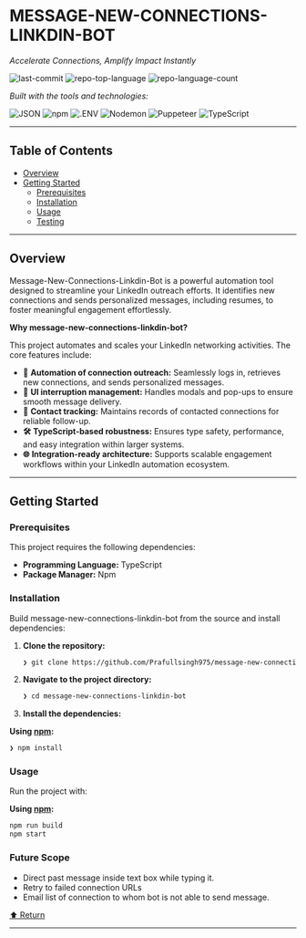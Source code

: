 # MESSAGE-NEW-CONNECTIONS-LINKDIN-BOT

_Accelerate Connections, Amplify Impact Instantly_

![last-commit](https://img.shields.io/github/last-commit/Prafullsingh975/message-new-connections-linkdin-bot?style=flat&logo=git&logoColor=white&color=0080ff) ![repo-top-language](https://img.shields.io/github/languages/top/Prafullsingh975/message-new-connections-linkdin-bot?style=flat&color=0080ff) ![repo-language-count](https://img.shields.io/github/languages/count/Prafullsingh975/message-new-connections-linkdin-bot?style=flat&color=0080ff)

_Built with the tools and technologies:_

![JSON](https://img.shields.io/badge/JSON-000000.svg?style=flat&logo=JSON&logoColor=white) ![npm](https://img.shields.io/badge/npm-CB3837.svg?style=flat&logo=npm&logoColor=white) ![.ENV](https://img.shields.io/badge/.ENV-ECD53F.svg?style=flat&logo=dotenv&logoColor=black) ![Nodemon](https://img.shields.io/badge/Nodemon-76D04B.svg?style=flat&logo=Nodemon&logoColor=white) ![Puppeteer](https://img.shields.io/badge/Puppeteer-40B5A4.svg?style=flat&logo=Puppeteer&logoColor=white) ![TypeScript](https://img.shields.io/badge/TypeScript-3178C6.svg?style=flat&logo=TypeScript&logoColor=white)

---

## Table of Contents

- [Overview](#overview)
- [Getting Started](#getting-started)
  - [Prerequisites](#prerequisites)
  - [Installation](#installation)
  - [Usage](#usage)
  - [Testing](#testing)

---

## Overview

Message-New-Connections-Linkdin-Bot is a powerful automation tool designed to streamline your LinkedIn outreach efforts. It identifies new connections and sends personalized messages, including resumes, to foster meaningful engagement effortlessly.

**Why message-new-connections-linkdin-bot?**

This project automates and scales your LinkedIn networking activities. The core features include:

- **🧩** **Automation of connection outreach:** Seamlessly logs in, retrieves new connections, and sends personalized messages.
- **🎯** **UI interruption management:** Handles modals and pop-ups to ensure smooth message delivery.
- **🚀** **Contact tracking:** Maintains records of contacted connections for reliable follow-up.
- **🛠️** **TypeScript-based robustness:** Ensures type safety, performance, and easy integration within larger systems.
- **🌐** **Integration-ready architecture:** Supports scalable engagement workflows within your LinkedIn automation ecosystem.

---

## Getting Started

### Prerequisites

This project requires the following dependencies:

- **Programming Language:** TypeScript
- **Package Manager:** Npm

### Installation

Build message-new-connections-linkdin-bot from the source and install dependencies:

1.  **Clone the repository:**

    ```sh
    ❯ git clone https://github.com/Prafullsingh975/message-new-connections-linkdin-bot
    ```

2.  **Navigate to the project directory:**

    ```sh
    ❯ cd message-new-connections-linkdin-bot
    ```

3.  **Install the dependencies:**

**Using [npm](https://www.npmjs.com/):**

```sh
❯ npm install
```

### Usage

Run the project with:

**Using [npm](https://www.npmjs.com/):**

```sh
npm run build
npm start
```

### Future Scope
- Direct past message inside text box while typing it.
- Retry to failed connection URLs
- Email list of connection to whom bot is not able to send message.

[⬆ Return](#message-new-connections-linkdin-bot)

---
